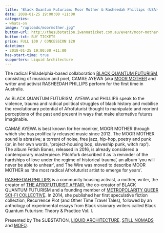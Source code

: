 ```yaml
---
title: 'Black Quantum Futurism: Moor Mother & Rasheedah Phillips (USA)'
date: 2008-01-25 19:00:00 +11:00
categories:
- whats-on
image: "/uploads/moormother.jpg"
button-url: http://thesubstation.iwannaticket.com.au/event/moor-mother-with-rasheedah-phillips-MTQxMzg
button-txt: BUY TICKETS
price: FULL $30 / CONCESSION $20
datetime:
- 2018-01-25 19:00:00 +11:00
has-start-time: true
supporters: Liquid Architecture
---
```


The radical Philadelphia-based collaboration [BLACK QUANTUM FUTURISM](https://www.blackquantumfuturism.com/), consisting of musician and poet, CAMAE AYEWA (aka [MOOR MOTHER](https://moormothergoddess.bandcamp.com/) and writer and activist RASHEEDAH PHILLIPS perform for the first time in Australia. 

As BLACK QUANTUM FUTURISM, AYEWA and PHILLIPS speak to the violence, trauma and radical political struggles of black history and mobilise the revolutionary potential of Afrofuturist thought to manipulate and reorient perceptions of the past and present in ways that make alternative futures imaginable. 

CAMAE AYEWA is best known for her moniker, MOOR MOTHER through which she has prolifically released music since 2012. The MOOR MOTHER sound is abrasive; a torrent of noise, free jazz, hip-hop, poetry and punk (or, in her own words, 'project-housing bop, slaveship punk, witch rap'). The album Fetish Bones, released in 2016, is already considered a contemporary masterpiece. Pitchfork described it as ‘a reminder of the hardships of love under the regime of historical trauma’, an album ‘you will never be able to unhear’, and The Wire was moved to describe MOOR MOTHER as ‘the most radical Afrofuturist artist to emerge for years’. 

[RASHEEDAH PHILLIPS](http://www.afrofuturistaffair.com/creative-rasheedah-phillips) is a community housing activist, a mother, writer, the creator of [THE AFROFUTURIST AFFAIR](http://www.afrofuturistaffair.com/), the co-creator of BLACK QUANTUM FUTURISM and a founding member of [METROPOLARITY QUEER SCI-FI COLLECTIVE](http://metropolarity.net/). In 2014, she published her first speculative fiction collection, Recurrence Plot (and Other Time Travel Tales), followed by an anthology of experimental essays from Black visionary writers called Black Quantum Futurism: Theory & Practice Vol. I.

Presented by The SUBSTATION, [LIQUID ARCHITECTURE](http://www.liquidarchitecture.org.au/), [STILL NOMADS](https://www.facebook.com/stillnomads/) and [MOFO](https://mofo.net.au).